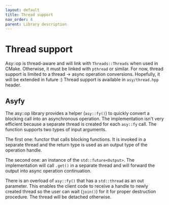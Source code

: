 ```yaml
---
layout: default
title: Thread support
nav_order: 4
parent: Library description
---
```


# Thread support
Asy::op is thread-aware and will link with `Threads::Threads` when used in CMake. Otherwise, it must be linked with `pthread` or similar. For now, thread support is limited to a thread -> async operation conversions. Hopefully, it will be extended in future :) Thread support is available in `asy/thread.hpp` header.

## Asyfy
The asy::op library provides a helper (`asy::fy()`) to quickly convert a blocking call into an asynchronous operation. The implementation isn't very efficient because a separate thread is created for each `asy::fy` call.
The function supports two types of input arguments. 

The first one: functor that calls blocking functions. It is invoked in a separate thread and the return type is used as an output type of the operation handle.

The second one: an instance of the `std::future<Output>`. The implementation will call `.get()` in a separate thread and will forward the output into async operation continuation.

There is an overload of `asy::fy()` that has a `std::thread` as an out parameter. This enables the client code to receive a handle to newly created thread so the user can wait (`join()`) for it for proper destruction procedure. The thread will be detached otherwise.
<!--stackedit_data:
eyJoaXN0b3J5IjpbMTk0MzExMzYyNiwxNDU3NzUxNDI5XX0=
-->